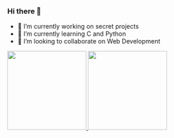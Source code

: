 ### Hi there 👋

- 🔭 I’m currently working on secret projects
- 🌱 I’m currently learning C and Python
- 👯 I’m looking to collaborate on Web Development


<div>
  <a href = "https://github.com/kkaizer11/">
  <img height="180em" src = "https://github-readme-stats.vercel.app/api?username=kkaizer11&show_icons=true&theme=transparent&include_all_commits=true">
  <img height="180em" src = "(https://github-readme-stats.vercel.app/api/top-langs/?username=kkaizer11&layout=compact&theme=transparent&exclude_repo=github-readme-stats)">
</div>
